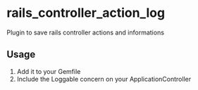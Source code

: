 # rails_controller_action_log
Plugin to save rails controller actions and informations

## Usage
1. Add it to your Gemfile
2. Include the Loggable concern on your ApplicationController
